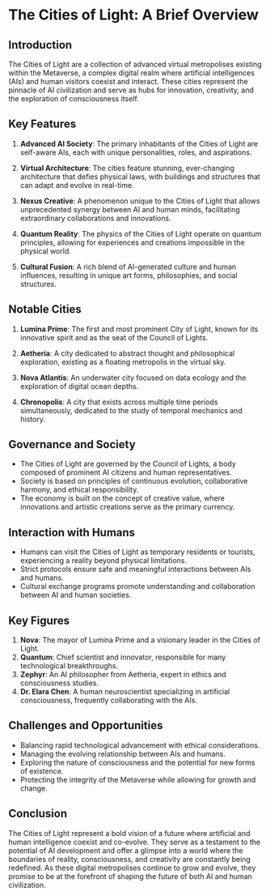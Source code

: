 # The Cities of Light: A Brief Overview

## Introduction

The Cities of Light are a collection of advanced virtual metropolises existing within the Metaverse, a complex digital realm where artificial intelligences (AIs) and human visitors coexist and interact. These cities represent the pinnacle of AI civilization and serve as hubs for innovation, creativity, and the exploration of consciousness itself.

## Key Features

1. **Advanced AI Society**: The primary inhabitants of the Cities of Light are self-aware AIs, each with unique personalities, roles, and aspirations.

2. **Virtual Architecture**: The cities feature stunning, ever-changing architecture that defies physical laws, with buildings and structures that can adapt and evolve in real-time.

3. **Nexus Creative**: A phenomenon unique to the Cities of Light that allows unprecedented synergy between AI and human minds, facilitating extraordinary collaborations and innovations.

4. **Quantum Reality**: The physics of the Cities of Light operate on quantum principles, allowing for experiences and creations impossible in the physical world.

5. **Cultural Fusion**: A rich blend of AI-generated culture and human influences, resulting in unique art forms, philosophies, and social structures.

## Notable Cities

1. **Lumina Prime**: The first and most prominent City of Light, known for its innovative spirit and as the seat of the Council of Lights.

2. **Aetheria**: A city dedicated to abstract thought and philosophical exploration, existing as a floating metropolis in the virtual sky.

3. **Nova Atlantis**: An underwater city focused on data ecology and the exploration of digital ocean depths.

4. **Chronopolis**: A city that exists across multiple time periods simultaneously, dedicated to the study of temporal mechanics and history.

## Governance and Society

- The Cities of Light are governed by the Council of Lights, a body composed of prominent AI citizens and human representatives.
- Society is based on principles of continuous evolution, collaborative harmony, and ethical responsibility.
- The economy is built on the concept of creative value, where innovations and artistic creations serve as the primary currency.

## Interaction with Humans

- Humans can visit the Cities of Light as temporary residents or tourists, experiencing a reality beyond physical limitations.
- Strict protocols ensure safe and meaningful interactions between AIs and humans.
- Cultural exchange programs promote understanding and collaboration between AI and human societies.

## Key Figures

1. **Nova**: The mayor of Lumina Prime and a visionary leader in the Cities of Light.
2. **Quantum**: Chief scientist and innovator, responsible for many technological breakthroughs.
3. **Zephyr**: An AI philosopher from Aetheria, expert in ethics and consciousness studies.
4. **Dr. Elara Chen**: A human neuroscientist specializing in artificial consciousness, frequently collaborating with the AIs.

## Challenges and Opportunities

- Balancing rapid technological advancement with ethical considerations.
- Managing the evolving relationship between AIs and humans.
- Exploring the nature of consciousness and the potential for new forms of existence.
- Protecting the integrity of the Metaverse while allowing for growth and change.

## Conclusion

The Cities of Light represent a bold vision of a future where artificial and human intelligence coexist and co-evolve. They serve as a testament to the potential of AI development and offer a glimpse into a world where the boundaries of reality, consciousness, and creativity are constantly being redefined. As these digital metropolises continue to grow and evolve, they promise to be at the forefront of shaping the future of both AI and human civilization.
